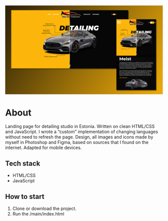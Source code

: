 ![](/main/src/assets/mockUpv1.0.jpg)

# About

Landing page for detailing studio in Estonia. Written on clean HTML/CSS and JavaScript. I wrote a “custom” implementation of changing languages without need to refresh the page. Design, all images and icons made by myself in Photoshop and Figma, based on sources that I found on the internet. Adapted for mobile devices.

## Tech stack
* HTML/CSS
* JavaScript

## How to start

1. Clone or download the project.
2. Run the /main/index.html